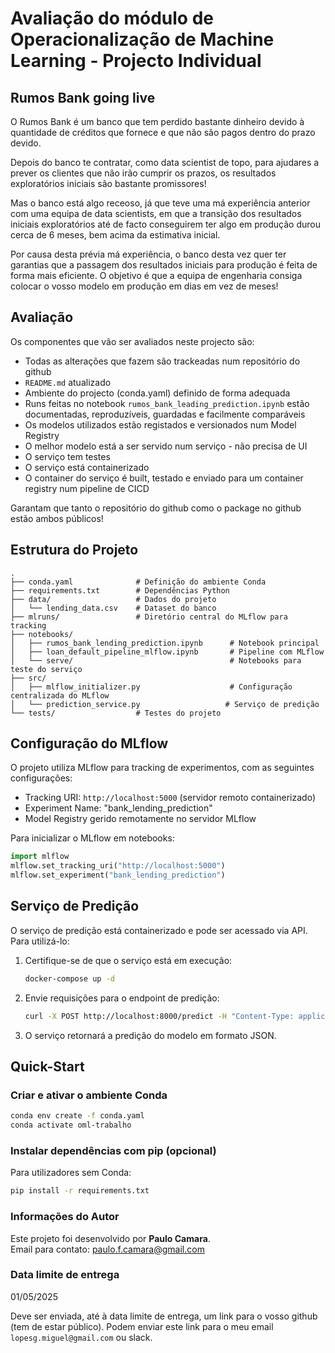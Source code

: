 # Avaliação do módulo de Operacionalização de Machine Learning - Projecto Individual

## Rumos Bank going live

O Rumos Bank é um banco que tem perdido bastante dinheiro devido à quantidade de créditos que fornece e que não são pagos dentro do prazo devido. 

Depois do banco te contratar, como data scientist de topo, para ajudares a prever os clientes que não irão cumprir os prazos, os resultados exploratórios iniciais são bastante promissores!

Mas o banco está algo receoso, já que teve uma má experiência anterior com uma equipa de data scientists, em que a transição dos resultados iniciais exploratórios até de facto conseguirem ter algo em produção durou cerca de 6 meses, bem acima da estimativa inicial.

Por causa desta prévia má experiência, o banco desta vez quer ter garantias que a passagem dos resultados iniciais para produção é feita de forma mais eficiente. O objetivo é que a equipa de engenharia consiga colocar o vosso modelo em produção em dias em vez de meses!

## Avaliação

Os componentes que vão ser avaliados neste projecto são:

* Todas as alterações que fazem são trackeadas num repositório do github
* `README.md` atualizado
* Ambiente do projecto (conda.yaml) definido de forma adequada
* Runs feitas no notebook `rumos_bank_leading_prediction.ipynb` estão documentadas, reproduzíveis, guardadas e facilmente comparáveis
* Os modelos utilizados estão registados e versionados num Model Registry
* O melhor modelo está a ser servido num serviço - não precisa de UI
* O serviço tem testes
* O serviço está containerizado
* O container do serviço é built, testado e enviado para um container registry num pipeline de CICD

Garantam que tanto o repositório do github como o package no github estão ambos públicos!

## Estrutura do Projeto

```
.
├── conda.yaml              # Definição do ambiente Conda
├── requirements.txt        # Dependências Python
├── data/                   # Dados do projeto
│   └── lending_data.csv    # Dataset do banco
├── mlruns/                 # Diretório central do MLflow para tracking
├── notebooks/             
│   ├── rumos_bank_lending_prediction.ipynb      # Notebook principal
│   ├── loan_default_pipeline_mlflow.ipynb       # Pipeline com MLflow
│   └── serve/                                   # Notebooks para teste do serviço
├── src/
│   ├── mlflow_initializer.py                    # Configuração centralizada do MLflow
│   └── prediction_service.py                   # Serviço de predição
└── tests/                  # Testes do projeto
```

## Configuração do MLflow

O projeto utiliza MLflow para tracking de experimentos, com as seguintes configurações:

- Tracking URI: `http://localhost:5000` (servidor remoto containerizado)
- Experiment Name: "bank_lending_prediction"
- Model Registry gerido remotamente no servidor MLflow

Para inicializar o MLflow em notebooks:

```python
import mlflow
mlflow.set_tracking_uri("http://localhost:5000")
mlflow.set_experiment("bank_lending_prediction")
```

## Serviço de Predição

O serviço de predição está containerizado e pode ser acessado via API. Para utilizá-lo:

1. Certifique-se de que o serviço está em execução:
   ```bash
   docker-compose up -d
   ```

2. Envie requisições para o endpoint de predição:
   ```bash
   curl -X POST http://localhost:8000/predict -H "Content-Type: application/json" -d '{"data": [[30, 2, 1, 20000, 1, 2, 0, 0, 0, 0, 0, 0, 0, 0, 0, 0, 0, 0, 0, 0, 0, 0, 0]]}'
   ```

3. O serviço retornará a predição do modelo em formato JSON.

## Quick-Start

### Criar e ativar o ambiente Conda

```bash
conda env create -f conda.yaml
conda activate oml-trabalho
```

### Instalar dependências com pip (opcional)

Para utilizadores sem Conda:

```bash
pip install -r requirements.txt
```

### Informações do Autor

Este projeto foi desenvolvido por **Paulo Camara**.  
Email para contato: [paulo.f.camara@gmail.com](mailto:paulo.f.camara@gmail.com)

### Data limite de entrega

01/05/2025

Deve ser enviada, até à data limite de entrega, um link para o vosso github (tem de estar público). Podem enviar este link para o meu email `lopesg.miguel@gmail.com` ou slack.
